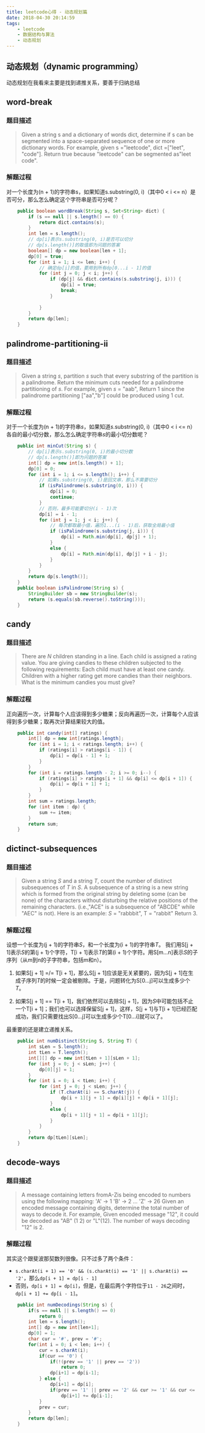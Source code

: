 ```yaml
---
title: leetcode心得 - 动态规划篇
date: 2018-04-30 20:14:59
tags:
    - leetcode
    - 数据结构与算法
    - 动态规划
---
```


动态规划（dynamic programming）
-----
动态规划在我看来主要是找到递推关系，要善于归纳总结

word-break
----------------

### 题目描述
> Given a string s and a dictionary of words dict, determine if s can be segmented into a space-separated sequence of one or more dictionary words. 
For example, given
> s ="leetcode",
> dict =["leet", "code"]. 
> Return true because "leetcode" can be segmented as"leet code". 

### 解题过程
对一个长度为(n + 1)的字符串s，如果知道s.substring(0, i)（其中0 < i <= n）是否可分，那么怎么确定这个字符串是否可分呢？

``` java
    public boolean wordBreak(String s, Set<String> dict) {
        if (s == null || s.length() == 0) {
            return dict.contains(s);
        }
        int len = s.length();
        // dp[i]表示s.substring(0, i)是否可以切分
        // dp[s.length()]的取值即为问题的答案
        boolean[] dp = new boolean[len + 1];
        dp[0] = true;
        for (int i = 1; i <= len; i++) {
            // 确定dp[i]的值，要用到所有dp[0...i - 1]的值
            for (int j = 0; j < i; j++) {
                if (dp[j] && dict.contains(s.substring(j, i))) {
                    dp[i] = true;
                    break;
                }
                    
            }
        }
        return dp[len];
    }
```

palindrome-partitioning-ii 
--
### 题目描述

> Given a string *s*, partition *s* such that every substring of the
> partition is a palindrome.  Return the minimum cuts needed for a
> palindrome partitioning of *s*. 
> For example, 
> given *s* = "aab",
> Return 1 since the palindrome partitioning ["aa","b"] could be produced
> using 1 cut.


### 解题过程
对于一个长度为(n + 1)的字符串*s*，如果知道*s*.substring(0, i)（其中0 < i <= n）各自的最小切分数，那么怎么确定字符串*s*的最小切分数呢？

``` java
    public int minCut(String s) {
        // dp[i]表示s.substring(0, i)的最小切分数
        // dp[s.length()]即为问题的答案
        int[] dp = new int[s.length() + 1];
        dp[0] = 0;
        for (int i = 1; i <= s.length(); i++) {
            // 如果s.substring(0, i)是回文串，那么不需要切分
            if (isPalindrome(s.substring(0, i))) {
                dp[i] = 0;
                continue;
            }
            // 否则，最多可能要切分(i - 1)次
            dp[i] = i - 1;
            for (int j = 1; j < i; j++) {
                // 每次都取最小值，遍历1...(i - 1)后，获取全局最小值
                if (isPalindrome(s.substring(j, i))) {
                    dp[i] = Math.min(dp[i], dp[j] + 1);
                }
                else {
                    dp[i] = Math.min(dp[i], dp[j] + i - j);
                }
            }
        }
        return dp[s.length()];
    }
    public boolean isPalindrome(String s) {
        StringBuilder sb = new StringBuilder(s);
        return (s.equals(sb.reverse().toString()));
    }
```

candy
--
### 题目描述

> There are *N* children standing in a line. Each child is assigned a rating value. 
You are giving candies to these children subjected to the following requirements: 
> Each child must have at least one candy. 
> Children with a higher rating get more candies than their neighbors. 
> What is the minimum candies you must give? 

### 解题过程

正向遍历一次，计算每个人应该得到多少糖果；反向再遍历一次，计算每个人应该得到多少糖果；取再次计算结果较大的值。

``` java
    public int candy(int[] ratings) {
        int[] dp = new int[ratings.length];
        for (int i = 1; i < ratings.length; i++) {
            if (ratings[i] > ratings[i - 1]) {
                dp[i] = dp[i - 1] + 1;
            }
        }
        for (int i = ratings.length - 2; i >= 0; i--) {
            if (ratings[i] > ratings[i + 1] && dp[i] <= dp[i + 1]) {
                dp[i] = dp[i + 1] + 1;
            }
        }
        int sum = ratings.length;
        for (int item : dp) {
            sum += item;
        }
        return sum;
    }
```



## dictinct-subsequences

### 题目描述
> Given a string *S* and a string *T*, count the number of distinct subsequences of *T* in *S*. 
> A subsequence of a string is a new string which is formed from the original string by deleting some (can be none) of the characters without disturbing the relative positions of the remaining characters. (i.e.,"ACE" is a subsequence of "ABCDE" while "AEC" is not). 
> Here is an example:
> *S* = "rabbbit", T = "rabbit" 
> Return 3. 


### 解题过程
设想一个长度为(j + 1)的字符串*S*，和一个长度为(i + 1)的字符串*T*。
我们用S[j + 1]表示*S*的第(j + 1)个字符，T[i + 1]表示*T*的第(i + 1)个字符。用S[m...n]表示*S*的子序列（从m到n的子字符串，包括m和n）。

1. 如果S[j + 1] =/= T[i + 1]，那么S[j + 1]应该是无关紧要的，因为S[j + 1]在生成子序列*T*的时候一定会被剔除。于是，问题转化为S[0...j]可以生成多少个*T*。

2. 如果S[j + 1] == T[i + 1]，我们依然可以去除S[j + 1]，因为*S*中可能包括不止一个T[i + 1]；我们也可以选择保留S[j + 1]，这样，S[j + 1]与T[i + 1]已经匹配成功，我们只需要找出S[0...j]可以生成多少个T[0...i]就可以了。

最重要的还是建立递推关系。

``` java
    public int numDistinct(String S, String T) {
        int sLen = S.length();
        int tLen = T.length();
        int[][] dp = new int[tLen + 1][sLen + 1];
        for (int j = 0; j < sLen; j++) {
            dp[0][j] = 1;
        }
        for (int i = 0; i < tLen; i++) {
            for (int j = 0; j < sLen; j++) {
                if (T.charAt(i) == S.charAt(j)) {
                    dp[i + 1][j + 1] = dp[i][j] + dp[i + 1][j];
                }
                else {
                    dp[i + 1][j + 1] = dp[i + 1][j];
                }
            }
        }
        return dp[tLen][sLen];
    }
```

decode-ways
--
### 题目描述
> A message containing letters fromA-Zis being encoded to numbers using the following mapping: 
'A' -> 1
'B' -> 2
...
'Z' -> 26
Given an encoded message containing digits, determine the total number of ways to decode it. 
For example,
Given encoded message "12", it could be decoded as "AB" (1 2) or "L"(12). 
The number of ways decoding "12" is 2. 

### 解题过程
其实这个跟斐波那契数列很像。只不过多了两个条件：

- `s.charAt(i + 1) == '0' && (s.charAt(i) == '1' || s.charAt(i) == '2'`，那么`dp[i + 1] = dp[i - 1]`
- 否则，`dp[i + 1] = dp[i]`，但是，在最后两个字符位于`11 - 26`之间时，`dp[i + 1] += dp[i - 1]`。

``` java
    public int numDecodings(String s) {
        if(s == null || s.length() == 0)
            return 0;
        int len = s.length();
        int[] dp = new int[len+1];
        dp[0] = 1;
        char cur = '#', prev = '#';
        for(int i = 0; i < len; i++) {
            cur = s.charAt(i);
            if(cur == '0') {
                if(!(prev == '1' || prev == '2'))
                    return 0;
                dp[i+1] = dp[i-1];
            } else {
                dp[i+1] = dp[i];
                if(prev == '1' || prev == '2' && cur >= '1' && cur <= '6')
                    dp[i+1] += dp[i-1];
            }
            prev = cur;
        }
        return dp[len];
    }
```

